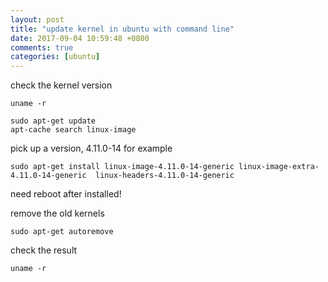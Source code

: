 ```yaml
---
layout: post
title: "update kernel in ubuntu with command line"
date: 2017-09-04 10:59:48 +0800
comments: true
categories: [ubuntu]
---
```


check the kernel version
```
uname -r
```

```
sudo apt-get update
apt-cache search linux-image
```

pick up a version, 4.11.0-14 for example
```
sudo apt-get install linux-image-4.11.0-14-generic linux-image-extra-4.11.0-14-generic  linux-headers-4.11.0-14-generic 
```

need reboot after installed!


remove the old kernels
```
sudo apt-get autoremove
```

check the result
```
uname -r
```